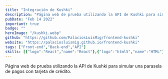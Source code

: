 ```yaml
---
title: "Integración de Kushki"
description: "Página web de prueba utilizando la API de Kushki para simular una parasela de pagos con tarjeta de crédito."
pubDate: "Feb 14 2022"
important: true
badge: ""
heroImage: "/kushki.webp"
github: "https://github.com/PalaciosLuisMig/frontend-kushki"
website: "https://palaciosluismig.github.io/frontend-kushki"
tags: ["Front-end","Back-end","API"]
skills: [{"logo":"React","name":"React"},{"logo":"html5","name":"HTML"},{"logo":"css3","name":"CSS"},{"logo":"javascript","name":"JavaScript"}]
---
```


Página web de prueba utilizando la API de Kushki para simular una parasela de pagos con tarjeta de crédito.